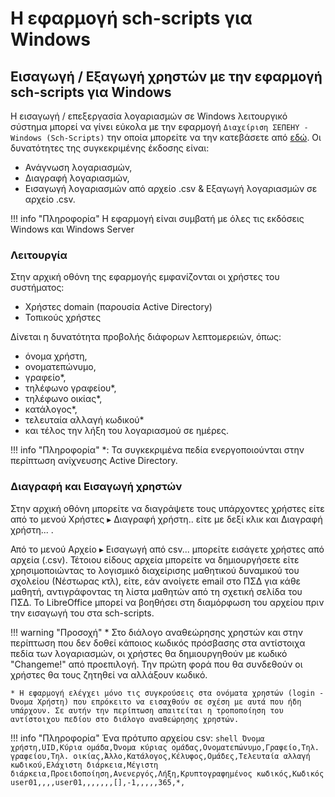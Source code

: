 # Η εφαρμογή sch-scripts για Windows

## Εισαγωγή / Εξαγωγή χρηστών με την εφαρμογή sch-scripts για Windows

Η εισαγωγή / επεξεργασία λογαριασμών σε Windows λειτουργικό σύστημα μπορεί να γίνει εύκολα με την εφαρμογή ```Διαχείριση ΣΕΠΕΗΥ - Windows (Sch-Scripts)``` την οποία μπορείτε να την κατεβάσετε από [εδώ](https://ts.sch.gr/docs/odigies-egkatastasis-diaxirisis/345-sch-scripts-windows-setup-x86/file). Οι δυνατότητες της συγκεκριμένης έκδοσης είναι:

* Ανάγνωση λογαριασμών,
* Διαγραφή λογαριασμών,
* Εισαγωγή λογαριασμών από αρχείο .csv & Εξαγωγή λογαριασμών σε αρχείο .csv.

!!! info "Πληροφορία"
    Η εφαρμογή είναι συμβατή με όλες τις εκδόσεις Windows και Windows Server

### Λειτουργία

Στην αρχική οθόνη της εφαρμογής εμφανίζονται οι χρήστες του συστήματος:

* Χρήστες domain (παρουσία Active Directory)
* Τοπικούς χρήστες

Δίνεται η δυνατότητα προβολής διάφορων λεπτομερειών, όπως:

* όνομα χρήστη,
* ονοματεπώνυμο,
* γραφείο*,
* τηλέφωνο γραφείου*,
* τηλέφωνο οικίας*,
* κατάλογος*,
* τελευταία αλλαγή κωδικού*
* και τέλος την λήξη του λογαριασμού σε ημέρες.

!!! info "Πληροφορία"
    *: Τα συγκεκριμένα πεδία ενεργοποιούνται στην περίπτωση ανίχνευσης Active Directory.

### Διαγραφή και Εισαγωγή χρηστών

Στην αρχική οθόνη μπορείτε να διαγράψετε τους υπάρχοντες χρήστες είτε από το μενού  Χρήστες ▸ Διαγραφή χρήστη..  είτε με δεξί κλικ και Διαγραφή χρήστη... . 

Από το μενού  Αρχείο  ▸  Εισαγωγή από csv...  μπορείτε εισάγετε χρήστες από αρχεία (.csv). Τέτοιου είδους αρχεία μπορείτε να δημιουργήσετε είτε χρησιμοποιώντας το λογισμικό διαχείρισης μαθητικού δυναμικού του σχολείου (Νέστωρας κτλ), είτε, εάν ανοίγετε email στο ΠΣΔ για κάθε μαθητή, αντιγράφοντας τη λίστα μαθητών από τη σχετική σελίδα του ΠΣΔ. Το LibreOffice μπορεί να βοηθήσει στη διαμόρφωση του αρχείου πριν την εισαγωγή του στα sch-scripts.

!!! warning "Προσοχή"
    * Στο διάλογο αναθεώρησης χρηστών και στην περίπτωση που δεν δοθεί κάποιος κωδικός πρόσβασης στα αντίστοιχα πεδία των λογαριασμών, οι χρήστες θα δημιουργηθούν με κωδικό "Changeme!" από προεπιλογή. Την πρώτη φορά που θα συνδεθούν οι χρήστες θα τους ζητηθεί να αλλάξουν κωδικό.

    * Η εφαρμογή ελέγχει μόνο τις συγκρούσεις στα ονόματα χρηστών (login - Όνομα Χρήστη) που επρόκειτο να εισαχθούν σε σχέση με αυτά που ήδη υπάρχουν. Σε αυτήν την περίπτωση απαιτείται η τροποποίηση του αντίστοιχου πεδίου στο διάλογο αναθεώρησης χρηστών.

!!! info "Πληροφορία"
    Ένα πρότυπο αρχείου csv:
    ```shell
        Όνομα χρήστη,UID,Κύρια ομάδα,Όνομα κύριας ομάδας,Ονοματεπώνυμο,Γραφείο,Τηλ. γραφείου,Τηλ. οικίας,Άλλο,Κατάλογος,Κέλυφος,Ομάδες,Τελευταία αλλαγή κωδικού,Ελάχιστη διάρκεια,Μέγιστη διάρκεια,Προειδοποίηση,Ανενεργός,Λήξη,Κρυπτογραφημένος κωδικός,Κωδικός
        user01,,,,user01,,,,,,,[],-1,,,,,365,*,
    ```
